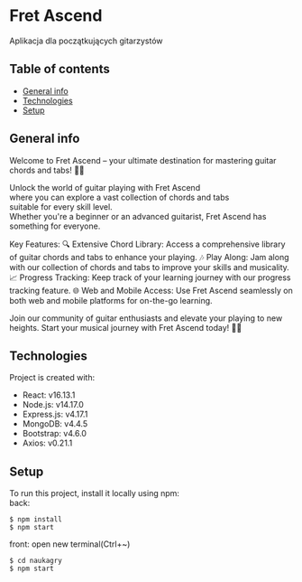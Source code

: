 # Fret Ascend
Aplikacja dla początkujących gitarzystów


## Table of contents
* [General info](#general-info)
* [Technologies](#technologies)
* [Setup](#setup)

## General info
Welcome to Fret Ascend – your ultimate destination for mastering guitar chords and tabs! 🎸🚀

Unlock the world of guitar playing with Fret Ascend<br>
where you can explore a vast collection of chords and tabs<br>
suitable for every skill level. <br>
Whether you're a beginner or an advanced guitarist, Fret Ascend has something for everyone.

Key Features:
🔍 Extensive Chord Library: Access a comprehensive library of guitar chords and tabs to enhance your playing.
🎶 Play Along: Jam along with our collection of chords and tabs to improve your skills and musicality.
📈 Progress Tracking: Keep track of your learning journey with our progress tracking feature.
🌐 Web and Mobile Access: Use Fret Ascend seamlessly on both web and mobile platforms for on-the-go learning.

Join our community of guitar enthusiasts and elevate your playing to new heights. Start your musical journey with Fret Ascend today! 🎵✨
	
## Technologies
Project is created with:
* React: v16.13.1
* Node.js: v14.17.0
* Express.js: v4.17.1
* MongoDB: v4.4.5
* Bootstrap: v4.6.0
* Axios: v0.21.1
	
## Setup
To run this project, install it locally using npm:
<br>
back:
```
$ npm install
$ npm start
```
front:
open new terminal(Ctrl+~)
```
$ cd naukagry
$ npm start
```
